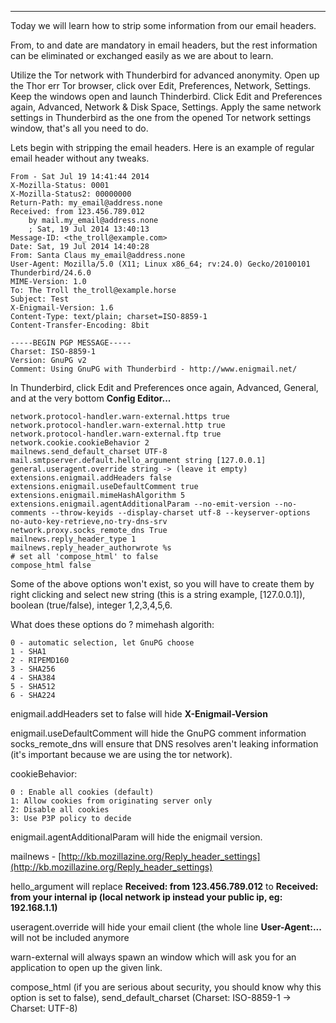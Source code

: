 
---

Today we will learn how to strip some information from our email headers.

From, to and date are mandatory in email headers, but the rest information can be eliminated or exchanged easily as we are about to learn.

Utilize the Tor network with Thunderbird for advanced anonymity. Open up the Thor err Tor browser, click over Edit, Preferences, Network, Settings. Keep the windows open and launch Thinderbird. Click Edit and Preferences again, Advanced, Network &amp; Disk Space, Settings. Apply the same network settings in Thunderbird as the one from the opened Tor network settings window, that's all you need to do.

Lets begin with stripping the email headers. Here is an example of regular email header without any tweaks.
```
From - Sat Jul 19 14:41:44 2014
X-Mozilla-Status: 0001
X-Mozilla-Status2: 00000000
Return-Path: my_email@address.none
Received: from 123.456.789.012
    by mail.my_email@address.none
    ; Sat, 19 Jul 2014 13:40:13
Message-ID: <the_troll@example.com>
Date: Sat, 19 Jul 2014 14:40:28
From: Santa Claus my_email@address.none
User-Agent: Mozilla/5.0 (X11; Linux x86_64; rv:24.0) Gecko/20100101 Thunderbird/24.6.0
MIME-Version: 1.0
To: The Troll the_troll@example.horse
Subject: Test
X-Enigmail-Version: 1.6
Content-Type: text/plain; charset=ISO-8859-1
Content-Transfer-Encoding: 8bit

-----BEGIN PGP MESSAGE-----
Charset: ISO-8859-1
Version: GnuPG v2
Comment: Using GnuPG with Thunderbird - http://www.enigmail.net/
```


In Thunderbird, click Edit and Preferences once again, Advanced, General, and at the very bottom **Config Editor...**

```
network.protocol-handler.warn-external.https true
network.protocol-handler.warn-external.http true
network.protocol-handler.warn-external.ftp true
network.cookie.cookieBehavior 2
mailnews.send_default_charset UTF-8
mail.smtpserver.default.hello_argument string [127.0.0.1]
general.useragent.override string -> (leave it empty)
extensions.enigmail.addHeaders false
extensions.enigmail.useDefaultComment true
extensions.enigmail.mimeHashAlgorithm 5
extensions.enigmail.agentAdditionalParam --no-emit-version --no-comments --throw-keyids --display-charset utf-8 --keyserver-options no-auto-key-retrieve,no-try-dns-srv
network.proxy.socks_remote_dns True
mailnews.reply_header_type 1
mailnews.reply_header_authorwrote %s
# set all 'compose_html' to false
compose_html false
```

Some of the above options won't exist, so you will have to create them by right clicking and select new string (this is a string example, [127.0.0.1]), boolean (true/false), integer 1,2,3,4,5,6.

What does these options do ?
mimehash algorith:
```
0 - automatic selection, let GnuPG choose
1 - SHA1
2 - RIPEMD160
3 - SHA256
4 - SHA384
5 - SHA512
6 - SHA224
```

enigmail.addHeaders set to false will hide **X-Enigmail-Version**

enigmail.useDefaultComment will hide the GnuPG comment information
socks_remote_dns will ensure that DNS resolves aren't leaking information (it's important because we are using the tor network).

cookieBehavior:

```
0 : Enable all cookies (default)
1: Allow cookies from originating server only
2: Disable all cookies
3: Use P3P policy to decide
```

enigmail.agentAdditionalParam will hide the enigmail version.

mailnews - [http://kb.mozillazine.org/Reply_header_settings](http://kb.mozillazine.org/Reply_header_settings)

hello_argument will replace **Received: from 123.456.789.012** to **Received: from your internal ip (local network ip instead your public ip, eg: 192.168.1.1)**

useragent.override will hide your email client (the whole line **User-Agent:...** will not be included anymore

warn-external will always spawn an window which will ask you for an application to open up the given link.

compose_html (if you are serious about security, you should know why this option is set to false), send_default_charset (Charset: ISO-8859-1 -> Charset: UTF-8)
